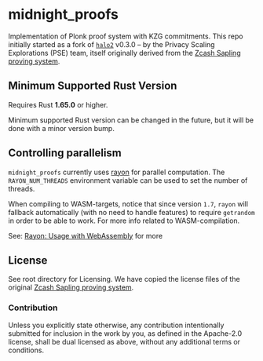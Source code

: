 # midnight_proofs

Implementation of Plonk proof system with KZG commitments. This repo initially started 
as a fork of [`halo2`](https://github.com/privacy-scaling-explorations/halo2) v0.3.0 – 
by the Privacy Scaling Explorations (PSE) team, itself originally derived from the 
[Zcash Sapling proving system](https://github.com/zcash/halo2). 

## Minimum Supported Rust Version

Requires Rust **1.65.0** or higher.

Minimum supported Rust version can be changed in the future, but it will be done with a
minor version bump.

## Controlling parallelism

`midnight_proofs` currently uses [rayon](https://github.com/rayon-rs/rayon) for parallel
computation. The `RAYON_NUM_THREADS` environment variable can be used to set the number of
threads.

When compiling to WASM-targets, notice that since version `1.7`, `rayon` will fallback automatically (with no need to handle features) to require `getrandom` in order to be able to work. For more info related to WASM-compilation.

See: [Rayon: Usage with WebAssembly](https://github.com/rayon-rs/rayon#usage-with-webassembly) for more 

## License

See root directory for Licensing. We have copied the license files of the original [Zcash Sapling proving system](https://github.com/zcash/halo2).

### Contribution

Unless you explicitly state otherwise, any contribution intentionally
submitted for inclusion in the work by you, as defined in the Apache-2.0
license, shall be dual licensed as above, without any additional terms or
conditions.
